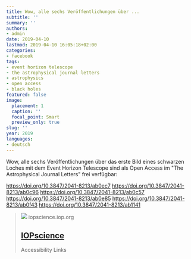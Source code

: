 ```yaml
---
title: Wow, alle sechs Veröffentlichungen über ...
subtitle: ''
summary: ''
authors:
- admin
date: 2019-04-10
lastmod: 2019-04-10 16:05:18+02:00
categories:
- facebook
tags:
- event horizon telescope
- the astrophysical journal letters
- astrophysics
- open access
- black holes
featured: false
image:
  placement: 1
  caption: ''
  focal_point: Smart
  preview_only: true
slug: ''
year: 2019
languages:
- deutsch
---
```


Wow, alle sechs Veröffentlichungen über das erste Bild eines schwarzen Loches mit dem Event Horizon Telescope sind als Open Access im "The Astrophysical Journal Letters" frei verfügbar:

https://doi.org/10.3847/2041-8213/ab0ec7
https://doi.org/10.3847/2041-8213/ab0c96
https://doi.org/10.3847/2041-8213/ab0c57
https://doi.org/10.3847/2041-8213/ab0e85
https://doi.org/10.3847/2041-8213/ab0f43
https://doi.org/10.3847/2041-8213/ab1141
> [![](https://static.iopscience.com/3.30.0/img/aas-nova-logo.svg)](https://iopscience.iop.org/article/10.3847/2041-8213/ab0ec7)
> iopscience.iop.org
> ## [IOPscience](https://iopscience.iop.org/article/10.3847/2041-8213/ab0ec7)
>
>Accessibility Links